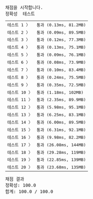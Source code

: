 <pre class="console-content"><div></div><div class="console-heading">채점을 시작합니다.</div><div class="console-message">정확성  테스트</div><table class="console-test-group" data-category="correctness"><tbody><tr data-testcase-id="192357"><td valign="top" class="td-label">테스트 1 <span>〉</span></td><td class="result passed">통과 (0.13ms, 81.2MB)</td></tr><tr data-testcase-id="192358"><td valign="top" class="td-label">테스트 2 <span>〉</span></td><td class="result passed">통과 (0.09ms, 89.5MB)</td></tr><tr data-testcase-id="192359"><td valign="top" class="td-label">테스트 3 <span>〉</span></td><td class="result passed">통과 (0.12ms, 77.3MB)</td></tr><tr data-testcase-id="192360"><td valign="top" class="td-label">테스트 4 <span>〉</span></td><td class="result passed">통과 (0.13ms, 75.1MB)</td></tr><tr data-testcase-id="192361"><td valign="top" class="td-label">테스트 5 <span>〉</span></td><td class="result passed">통과 (0.09ms, 76.1MB)</td></tr><tr data-testcase-id="192362"><td valign="top" class="td-label">테스트 6 <span>〉</span></td><td class="result passed">통과 (0.08ms, 73.9MB)</td></tr><tr data-testcase-id="192363"><td valign="top" class="td-label">테스트 7 <span>〉</span></td><td class="result passed">통과 (0.10ms, 83.4MB)</td></tr><tr data-testcase-id="192364"><td valign="top" class="td-label">테스트 8 <span>〉</span></td><td class="result passed">통과 (0.24ms, 75.5MB)</td></tr><tr data-testcase-id="192365"><td valign="top" class="td-label">테스트 9 <span>〉</span></td><td class="result passed">통과 (0.35ms, 72.5MB)</td></tr><tr data-testcase-id="192366"><td valign="top" class="td-label">테스트 10 <span>〉</span></td><td class="result passed">통과 (1.18ms, 102MB)</td></tr><tr data-testcase-id="192367"><td valign="top" class="td-label">테스트 11 <span>〉</span></td><td class="result passed">통과 (2.35ms, 89.9MB)</td></tr><tr data-testcase-id="192368"><td valign="top" class="td-label">테스트 12 <span>〉</span></td><td class="result passed">통과 (5.98ms, 95.1MB)</td></tr><tr data-testcase-id="192369"><td valign="top" class="td-label">테스트 13 <span>〉</span></td><td class="result passed">통과 (6.25ms, 83.1MB)</td></tr><tr data-testcase-id="192370"><td valign="top" class="td-label">테스트 14 <span>〉</span></td><td class="result passed">통과 (6.00ms, 89.5MB)</td></tr><tr data-testcase-id="192371"><td valign="top" class="td-label">테스트 15 <span>〉</span></td><td class="result passed">통과 (6.31ms, 92.1MB)</td></tr><tr data-testcase-id="192372"><td valign="top" class="td-label">테스트 16 <span>〉</span></td><td class="result passed">통과 (9.98ms, 82.2MB)</td></tr><tr data-testcase-id="192373"><td valign="top" class="td-label">테스트 17 <span>〉</span></td><td class="result passed">통과 (26.08ms, 144MB)</td></tr><tr data-testcase-id="192374"><td valign="top" class="td-label">테스트 18 <span>〉</span></td><td class="result passed">통과 (29.28ms, 119MB)</td></tr><tr data-testcase-id="192375"><td valign="top" class="td-label">테스트 19 <span>〉</span></td><td class="result passed">통과 (22.85ms, 139MB)</td></tr><tr data-testcase-id="192376"><td valign="top" class="td-label">테스트 20 <span>〉</span></td><td class="result passed">통과 (23.68ms, 135MB)</td></tr></tbody></table><div class="console-heading">채점 결과</div><div class="console-message">정확성: 100.0</div><div class="console-message">합계: 100.0 / 100.0</div></pre>